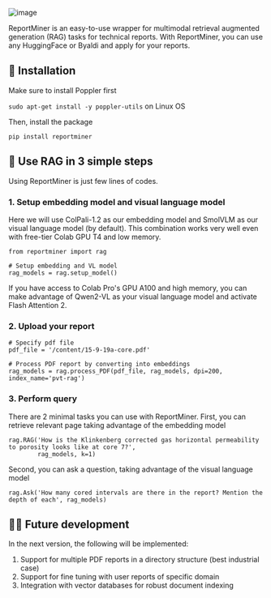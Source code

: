 ![image](https://github.com/user-attachments/assets/c9bcf0b6-5335-49ea-9b9a-eba9d51feb40)

ReportMiner is an easy-to-use wrapper for multimodal retrieval augmented generation (RAG) tasks for technical reports. With ReportMiner, you can use any HuggingFace or Byaldi and apply for your reports. 

## 🤖 Installation
Make sure to install Poppler first

`sudo apt-get install -y poppler-utils` on Linux OS

Then, install the package

`pip install reportminer`

## 🚀 Use RAG in 3 simple steps

Using ReportMiner is just few lines of codes. 

### 1. Setup embedding model and visual language model

Here we will use ColPali-1.2 as our embedding model and SmolVLM as our visual language model (by default). This combination works very well even with free-tier Colab GPU T4 and low memory.

```
from reportminer import rag

# Setup embedding and VL model
rag_models = rag.setup_model()
```

If you have access to Colab Pro's GPU A100 and high memory, you can make advantage of Qwen2-VL as your visual language model and activate Flash Attention 2.

### 2. Upload your report

```
# Specify pdf file
pdf_file = '/content/15-9-19a-core.pdf'

# Process PDF report by converting into embeddings
rag_models = rag.process_PDF(pdf_file, rag_models, dpi=200, index_name='pvt-rag')
```

### 3. Perform query

There are 2 minimal tasks you can use with ReportMiner. First, you can retrieve relevant page taking advantage of the embedding model

```
rag.RAG('How is the Klinkenberg corrected gas horizontal permeability to porosity looks like at core 7?', 
        rag_models, k=1)
```

Second, you can ask a question, taking advantage of the visual language model

```
rag.Ask('How many cored intervals are there in the report? Mention the depth of each', rag_models)
```

## 👨‍💻 Future development

In the next version, the following will be implemented:

1. Support for multiple PDF reports in a directory structure (best industrial case)
2. Support for fine tuning with user reports of specific domain
3. Integration with vector databases for robust document indexing 



